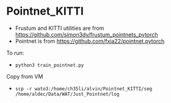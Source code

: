 # Pointnet_KITTI

- Frustum and KITTI utilities are from https://github.com/simon3dv/frustum_pointnets_pytorch
- Pointnet is from https://github.com/fxia22/pointnet.pytorch

To run:
- `python3 train_pointnet.py`

Copy from VM
- `scp -r wato3:/home/ch35li/alvin/Pointnet_KITTI/seg /home/aldec/Data/WAT/Just_Pointnet/log`
